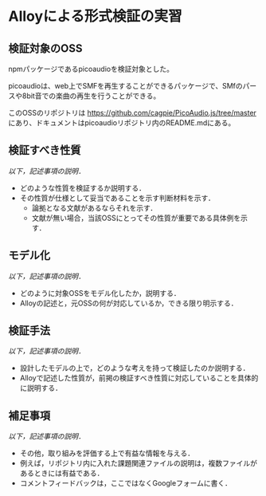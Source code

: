 # Alloyによる形式検証の実習

## 検証対象のOSS
npmパッケージであるpicoaudioを検証対象とした。

picoaudioは、web上でSMFを再生することができるパッケージで、SMfのパースや8bit音での楽曲の再生を行うことができる。

このOSSのリポジトリは https://github.com/cagpie/PicoAudio.js/tree/master にあり、ドキュメントはpicoaudioリポジトリ内のREADME.mdにある。

## 検証すべき性質

*以下，記述事項の説明．*

* どのような性質を検証するか説明する．
* その性質が仕様として妥当であることを示す判断材料を示す．
  + 論拠となる文献があるならそれを示す．
  + 文献が無い場合，当該OSSにとってその性質が重要である具体例を示す．

## モデル化

*以下，記述事項の説明．*

* どのように対象OSSをモデル化したか，説明する．
* Alloyの記述と，元OSSの何が対応しているか，できる限り明示する．


## 検証手法

*以下，記述事項の説明．*

* 設計したモデルの上で，どのような考えを持って検証したのか説明する．
* Alloyで記述した性質が，前掲の検証すべき性質に対応していることを具体的に説明する．

## 補足事項

*以下，記述事項の説明．*

* その他，取り組みを評価する上で有益な情報を与える．
* 例えば，リポジトリ内に入れた課題関連ファイルの説明は，複数ファイルがあるときには有益である．
* コメントフィードバックは，ここではなくGoogleフォームに書く．
